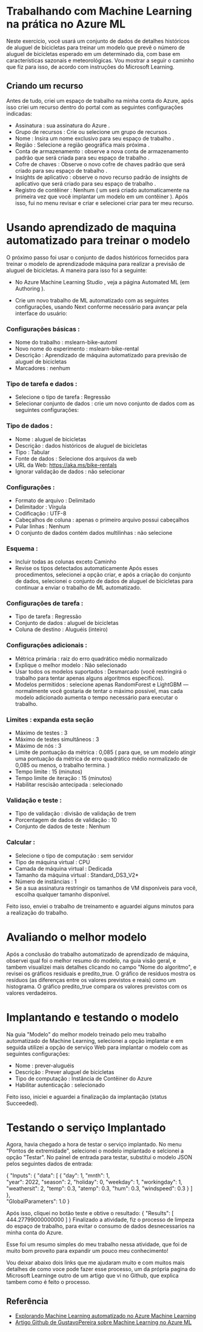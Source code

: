 
# Trabalhando com Machine Learning na prática no Azure ML

Neste exercício, você usará um conjunto de dados de detalhes históricos de aluguel de bicicletas para treinar um modelo que prevê o número de aluguel de bicicletas esperado em um determinado dia, com base em características sazonais e meteorológicas. Vou mostrar a seguir o caminho que fiz para isso, de acordo com instruções do Microsoft Learning.

## Criando um recurso
Antes de tudo, criei um espaço de trabalho na minha conta do Azure, após isso criei um recurso dentro do portal com as seguintes configurações indicadas:

* Assinatura : sua assinatura do Azure .
* Grupo de recursos : Crie ou selecione um grupo de recursos .
* Nome : Insira um nome exclusivo para seu espaço de trabalho .
* Região : Selecione a região geográfica mais próxima .
* Conta de armazenamento : observe a nova conta de armazenamento padrão que será criada para seu espaço de trabalho .
* Cofre de chaves : Observe o novo cofre de chaves padrão que será criado para seu espaço de trabalho .
* Insights de aplicativo : observe o novo recurso padrão de insights de aplicativo que será criado para seu espaço de trabalho .
* Registro de contêiner : Nenhum ( um será criado automaticamente na primeira vez que você implantar um modelo em um contêiner ).
Após isso, fui no menu revisar e criar e selecionei criar para ter meu recurso.

# Usando aprendizado de maquina automatizado para treinar o modelo
O próximo passo foi usar o conjunto de dados históricos fornecidos para treinar o modelo de aprendizadode máquina para realizar a previsão de aluguel de bicicletas. A maneira para isso foi a seguinte:
* No Azure Machine Learning Studio , veja a página Automated ML (em Authoring ).

* Crie um novo trabalho de ML automatizado com as seguintes configurações, usando Next conforme necessário para avançar pela interface do usuário:
### Configurações básicas :
* Nome do trabalho : mslearn-bike-automl
* Novo nome do experimento : mslearn-bike-rental
* Descrição : Aprendizado de máquina automatizado para previsão de aluguel de bicicletas
* Marcadores : nenhum
### Tipo de tarefa e dados :

* Selecione o tipo de tarefa : Regressão
* Selecionar conjunto de dados : crie um novo conjunto de dados com as seguintes configurações:
### Tipo de dados :
* Nome : aluguel de bicicletas
* Descrição : dados históricos de aluguel de bicicletas
* Tipo : Tabular
* Fonte de dados : Selecione dos arquivos da web
* URL da Web: https://aka.ms/bike-rentals
* Ignorar validação de dados : não selecionar
### Configurações :
* Formato de arquivo : Delimitado
* Delimitador : Vírgula
* Codificação : UTF-8
* Cabeçalhos de coluna : apenas o primeiro arquivo possui cabeçalhos
* Pular linhas : Nenhum
* O conjunto de dados contém dados multilinhas : não selecione
### Esquema :
* Incluir todas as colunas exceto Caminho
* Revise os tipos detectados automaticamente
Após esses procedimentos, selecionei a opção criar, e após a criação do conjunto de dados, selecionei o conjunto de dados de aluguel de bicicletas para continuar a enviar o trabalho de ML automatizado.

### Configurações de tarefa :

* Tipo de tarefa : Regressão
* Conjunto de dados : aluguel de bicicletas
* Coluna de destino : Aluguéis (inteiro)
### Configurações adicionais :
* Métrica primária : raiz do erro quadrático médio normalizado
* Explique o melhor modelo : Não selecionado
* Usar todos os modelos suportados : Desmarcado (você restringirá o trabalho para tentar apenas alguns algoritmos específicos).
* Modelos permitidos : selecione apenas RandomForest e LightGBM — normalmente você gostaria de tentar o máximo possível, mas cada modelo adicionado aumenta o tempo necessário para executar o trabalho.
### Limites : expanda esta seção
* Máximo de testes : 3
* Máximo de testes simultâneos : 3
* Máximo de nós : 3
* Limite de pontuação da métrica : 0,085 ( para que, se um modelo atingir uma pontuação da métrica de erro quadrático médio normalizado de 0,085 ou menos, o trabalho termina. )
* Tempo limite : 15 (minutos)
* Tempo limite de iteração : 15 (minutos)
* Habilitar rescisão antecipada : selecionado
### Validação e teste :
* Tipo de validação : divisão de validação de trem
* Porcentagem de dados de validação : 10
* Conjunto de dados de teste : Nenhum
### Calcular :
* Selecione o tipo de computação : sem servidor
* Tipo de máquina virtual : CPU
* Camada de máquina virtual : Dedicada
* Tamanho da máquina virtual : Standard_DS3_V2*
* Número de instâncias : 1
* Se a sua assinatura restringir os tamanhos de VM disponíveis para você, escolha qualquer tamanho disponível.

Feito isso, enviei o trabalho de treinamento e aguardei alguns minutos para a realização do trabalho.

# Avaliando o melhor modelo
Após a conclusão do trabalho automatizado de aprendizado de máquina, observei qual foi o melhor resumo do modelo, na guia visão geral, e tambem visualizei mais detalhes clicando no campo "Nome do algoritmo", e revisei os gráficos residuais e predito_true. O gráfico de resíduos mostra os resíduos (as diferenças entre os valores previstos e reais) como um histograma. O gráfico predito_true compara os valores previstos com os valores verdadeiros.

# Implantando e testando o modelo
Na guia "Modelo" do melhor modelo treinado pelo meu trabalho automatizado de Machine Learning, selecionei a opção implantar e em seguida utilizei a opção de serviço Web para implantar o modelo com as seguintes configurações:
* Nome : prever-aluguéis
* Descrição : Prever aluguel de bicicletas
* Tipo de computação : Instância de Contêiner do Azure
* Habilitar autenticação : selecionado

Feito isso, iniciei e aguardei a finalização da implantação (status Succeeded).

# Testando o serviço Implantado 
Agora, havia chegado a hora de testar o serviço implantado. No menu "Pontos de extremidade", selecionei o modelo implantado e selcionei a opção "Testar". No painel de entrada para testar, substitui o modelo JSON pelos seguintes dados de entrada: 

 {
   "Inputs": { 
     "data": [
       {
         "day": 1,
         "mnth": 1,   
         "year": 2022,
         "season": 2,
         "holiday": 0,
         "weekday": 1,
         "workingday": 1,
         "weathersit": 2, 
         "temp": 0.3, 
         "atemp": 0.3,
         "hum": 0.3,
         "windspeed": 0.3 
       }
     ]    
   },   
   "GlobalParameters": 1.0
 }

Após isso, cliquei no botão teste e obtive o resultado:
 {
   "Results": [
     444.27799000000000
   ]
 }
Finalizado a atividade, fiz o processo de limpeza do espaço de trabalho, para evitar o consumo de dados desnecessarios na minha conta do Azure.

Esse foi um resumo simples do meu trabalho nessa atividade, que foi de muito bom proveito para expandir um pouco meu conhecimento!

Vou deixar abaixo dois links que me ajudaram muito e com muitos mais detalhes de como voce pode fazer esse processo, um da própria pagina do Microsoft Learninge outro de um artigo que vi no Github, que explica tambem como é feito o processo.

## Referência

 - [Explorando Machine Learning automatizado no Azure Machine Learning](https://microsoftlearning.github.io/mslearn-ai-fundamentals/Instructions/Labs/01-machine-learning.html)
 - [Artigo Github de GustavoPereira sobre Machine Learning no Azure ML](https://github.com/GustavoPereira-Dev/Machine-Learning-in-Azure-ML?tab=readme-ov-file)


